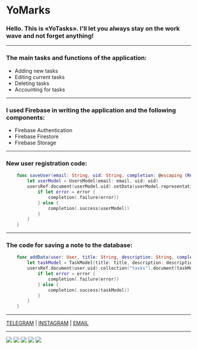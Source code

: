 # YoMarks
### Hello. This is «YoTasks». I'll let you always stay on the work wave and not forget anything!
---
### The main tasks and functions of the application:
* Adding new tasks
* Editing current tasks
* Deleting tasks
* Accounting for tasks
---
### I used Firebase in writing the application and the following components:
* Firebase Authentication
* Firebase Firestore
* Firebase Storage
---
###  New user registration code:
```swift
    func saveUser(email: String, uid: String, completion: @escaping (Result<UsersModel, Error>) -> Void) {
        let userModel = UsersModel(email: email, uid: uid)
        usersRef.document(userModel.uid).setData(userModel.representation) { error in
            if let error = error {
                completion(.failure(error))
            } else {
                completion(.success(userModel))
            }
        }
    }
```
---
### The code for saving a note to the database:
```swift
    func addData(user: User, title: String, description: String, completion: @escaping (Result<TaskModel, Error>) -> Void) {
        let taskModel = TaskModel(title: title, description: description, id: UUID().uuidString)
        usersRef.document(user.uid).collection("tasks").document(taskModel.id).setData(taskModel.representation) { error in
            if let error = error {
                completion(.failure(error))
            } else {
                completion(.success(taskModel))
            }
        }
    }
```
---
[TELEGRAM](https://t.me/prilezhnyj) | [INSTAGRAM](https://instagram.com/prilezhnyj) | [EMAIL](dev.botalov@gmail.com)

---
![](https://github.com/prilezhnyj/YoMarks/blob/main/YoMarks/Resources/Assets.xcassets/Screenshot/Auth.imageset/Simulator%20Screen%20Shot%20-%20iPhone%2013%20-%202022-08-23%20at%2017.12.53.png)
![](https://github.com/prilezhnyj/YoMarks/blob/main/YoMarks/Resources/Assets.xcassets/Screenshot/SignUp.imageset/Simulator%20Screen%20Shot%20-%20iPhone%2013%20-%202022-08-23%20at%2017.13.01.png)
![](https://github.com/prilezhnyj/YoMarks/blob/main/YoMarks/Resources/Assets.xcassets/Screenshot/Tasks.imageset/Simulator%20Screen%20Shot%20-%20iPhone%2013%20-%202022-08-23%20at%2017.17.22.png)
![](https://github.com/prilezhnyj/YoMarks/blob/main/YoMarks/Resources/Assets.xcassets/Screenshot/TasksSwipe.imageset/Simulator%20Screen%20Shot%20-%20iPhone%2013%20-%202022-08-23%20at%2017.17.35.png)
![](https://github.com/prilezhnyj/YoMarks/blob/main/YoMarks/Resources/Assets.xcassets/Screenshot/EditTask.imageset/Simulator%20Screen%20Shot%20-%20iPhone%2013%20-%202022-08-23%20at%2017.18.00.png)

